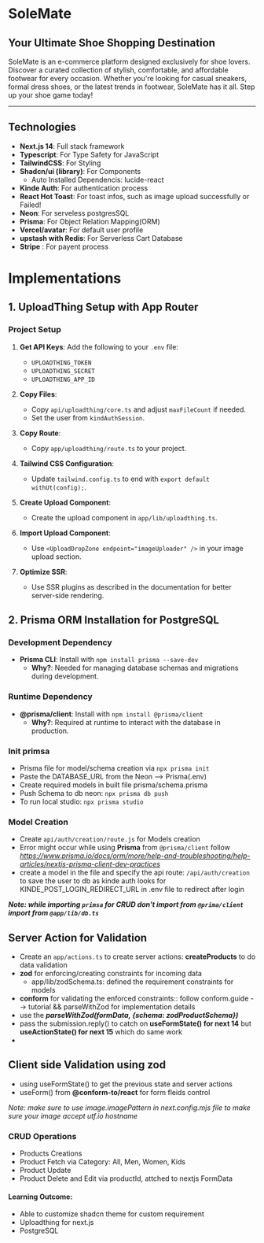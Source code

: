 # SoleMate

## Your Ultimate Shoe Shopping Destination

SoleMate is an e-commerce platform designed exclusively for shoe lovers. Discover a curated collection of stylish, comfortable, and affordable footwear for every occasion. Whether you're looking for casual sneakers, formal dress shoes, or the latest trends in footwear, SoleMate has it all. Step up your shoe game today!

---

## Technologies

- **Next.js 14**: Full stack framework
- **Typescript**: For Type Safety for JavaScript
- **TailwindCSS**: For Styling
- **Shadcn/ui (library)**: For Components
  - Auto Installed Dependencis: lucide-react
- **Kinde Auth**: For authentication process
- **React Hot Toast**: For toast infos, such as image upload successfully or Failed!
- **Neon**: For serveless postgresSQL
- **Prisma**: For Object Relation Mapping(ORM)
- **Vercel/avatar**: For default user profile
- **upstash with Redis**: For Serverless Cart Database
- **Stripe** : For payent process

# Implementations

## 1. UploadThing Setup with App Router

### Project Setup

1. **Get API Keys**: Add the following to your `.env` file:

   - `UPLOADTHING_TOKEN`
   - `UPLOADTHING_SECRET`
   - `UPLOADTHING_APP_ID`

2. **Copy Files**:

   - Copy `api/uploadthing/core.ts` and adjust `maxFileCount` if needed.
   - Set the user from `kindAuthSession`.

3. **Copy Route**:

   - Copy `app/uploadthing/route.ts` to your project.

4. **Tailwind CSS Configuration**:

   - Update `tailwind.config.ts` to end with `export default withUt(config);`.

5. **Create Upload Component**:

   - Create the upload component in `app/lib/uploadthing.ts`.

6. **Import Upload Component**:

   - Use `<UploadDropZone endpoint="imageUploader" />` in your image upload section.

7. **Optimize SSR**:
   - Use SSR plugins as described in the documentation for better server-side rendering.

## 2. Prisma ORM Installation for PostgreSQL

### Development Dependency

- **Prisma CLI**: Install with `npm install prisma --save-dev`
  - **Why?**: Needed for managing database schemas and migrations during development.

### Runtime Dependency

- **@prisma/client**: Install with `npm install @prisma/client`
  - **Why?**: Required at runtime to interact with the database in production.

### Init primsa

- Prisma file for model/schema creation via `npx prisma init`
- Paste the DATABASE_URL from the Neon --> Prisma(.env)
- Create required models in built file prisma/schema.prisma
- Push Schema to db neon: `npx prisma db push`
- To run local studio: `npx prisma studio`

### Model Creation

- Create `api/auth/creation/route.js` for Models creation
- Error might occur while using **Prisma** from `@prisma/client` follow _https://www.prisma.io/docs/orm/more/help-and-troubleshooting/help-articles/nextjs-prisma-client-dev-practices_
- create a model in the file and specify the api route: `/api/auth/creation` to save the user to db as kinde auth looks for KINDE_POST_LOGIN_REDIRECT_URL in .env file to redirect after login

**_Note: while importing `primsa` for CRUD don't import from `@prima/client` import from `@app/lib/db.ts`_**

## Server Action for Validation

- Create an `app/actions.ts` to create server actions: **createProducts** to do data validation
- **zod** for enforcing/creating constraints for incoming data
  - app/lib/zodSchema.ts: defined the requirement constraints for models
- **conform** for validating the enforced constraints:: follow conform.guide --> tutorial && parseWithZod for implementation details
- use the _**parseWithZod(formData, {schema: zodProductSchema})**_
- pass the submission.reply() to catch on **useFormState() for next 14** but **useActionState() for next 15** which do same work
-

## Client side Validation using zod

- using useFormState() to get the previous state and server actions
- useForm() from **@conform-to/react** for form fleids control

_Note: make sure to use image.imagePattern in next.config.mjs file to make sure your image accept utf.io hostname_

### CRUD Operations

- Products Creations
- Product Fetch via Category: All, Men, Women, Kids
- Product Update
- Product Delete and Edit via productId, attched to nextjs FormData

#### Learning Outcome:

- Able to customize shadcn theme for custom requirement
- Uploadthing for next.js
- PostgreSQL
